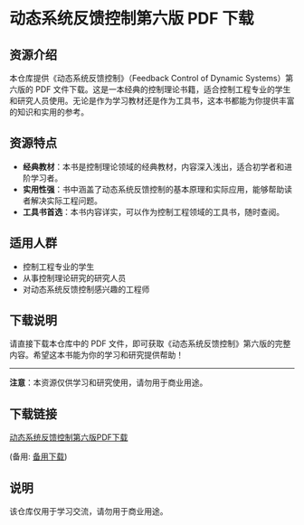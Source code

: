 # 动态系统反馈控制第六版 PDF 下载

## 资源介绍

本仓库提供《动态系统反馈控制》（Feedback Control of Dynamic Systems）第六版的 PDF 文件下载。这是一本经典的控制理论书籍，适合控制工程专业的学生和研究人员使用。无论是作为学习教材还是作为工具书，这本书都能为你提供丰富的知识和实用的参考。

## 资源特点

- **经典教材**：本书是控制理论领域的经典教材，内容深入浅出，适合初学者和进阶学习者。
- **实用性强**：书中涵盖了动态系统反馈控制的基本原理和实际应用，能够帮助读者解决实际工程问题。
- **工具书首选**：本书内容详实，可以作为控制工程领域的工具书，随时查阅。

## 适用人群

- 控制工程专业的学生
- 从事控制理论研究的研究人员
- 对动态系统反馈控制感兴趣的工程师

## 下载说明

请直接下载本仓库中的 PDF 文件，即可获取《动态系统反馈控制》第六版的完整内容。希望这本书能为你的学习和研究提供帮助！

---

**注意**：本资源仅供学习和研究使用，请勿用于商业用途。

## 下载链接
[动态系统反馈控制第六版PDF下载](https://pan.quark.cn/s/1dd52b911e68) 

(备用: [备用下载](https://pan.baidu.com/s/1GTST9pBCrH62UC0XVjpO-Q?pwd=1234))

## 说明

该仓库仅用于学习交流，请勿用于商业用途。
